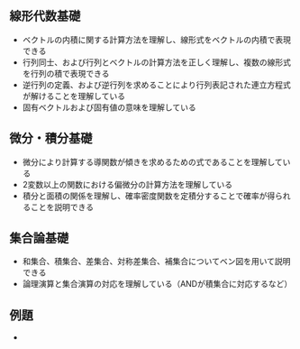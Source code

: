 ## 線形代数基礎
* ベクトルの内積に関する計算方法を理解し、線形式をベクトルの内積で表現できる
* 行列同士、および行列とベクトルの計算方法を正しく理解し、複数の線形式を行列の積で表現できる
* 逆行列の定義、および逆行列を求めることにより行列表記された連立方程式が解けることを理解している
* 固有ベクトルおよび固有値の意味を理解している

## 微分・積分基礎
* 微分により計算する導関数が傾きを求めるための式であることを理解している
* 2変数以上の関数における偏微分の計算方法を理解している
* 積分と面積の関係を理解し、確率密度関数を定積分することで確率が得られることを説明できる

## 集合論基礎
* 和集合、積集合、差集合、対称差集合、補集合についてベン図を用いて説明できる
* 論理演算と集合演算の対応を理解している（ANDが積集合に対応するなど）

## 例題
* 
